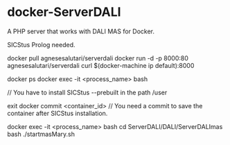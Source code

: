 # docker-ServerDALI
A PHP server that works with DALI MAS for Docker.

SICStus Prolog needed.

docker pull agnesesalutari/serverdali
docker run -d -p 8000:80 agnesesalutari/serverdali
curl $(docker-machine ip default):8000

[//]: # (To see it on your browser: http://192.168.99.100:8000/ServerDALI )

docker ps
docker exec -it <process_name> bash

// You have to install SICStus --prebuilt in the path /user

exit
docker commit <container_id> // You need a commit to save the container after SICStus installation.

docker exec -it <process_name> bash
cd ServerDALI/DALI/ServerDALImas
bash ./startmasMary.sh

